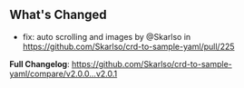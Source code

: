 ## What's Changed
* fix: auto scrolling and images by @Skarlso in https://github.com/Skarlso/crd-to-sample-yaml/pull/225


**Full Changelog**: https://github.com/Skarlso/crd-to-sample-yaml/compare/v2.0.0...v2.0.1